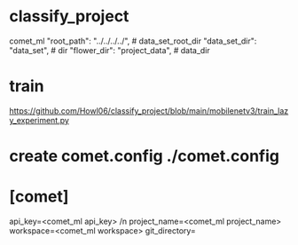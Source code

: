 # classify_project
comet_ml
"root_path": "../../../../", # data_set_root_dir
"data_set_dir": "data_set", # dir
"flower_dir": "project_data", # data_dir
# train
https://github.com/Howl06/classify_project/blob/main/mobilenetv3/train_lazy_experiment.py 
#  create comet.config ./comet.config
# [comet] 
api_key=<comet_ml api_key> /n
project_name=<comet_ml project_name>
workspace=<comet_ml workspace>
git_directory=
